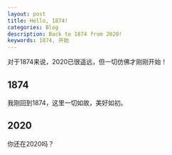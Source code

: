 ```yaml
---
layout: post
title: Hello, 1874!
categories: Blog
description: Back to 1874 from 2020!
keywords: 1874, 开始
---
```


对于1874来说，2020已很遥远，但一切仿佛才刚刚开始！

## 1874

我刚回到1874，这里一切如故，美好如初。

## 2020

你还在2020吗？
